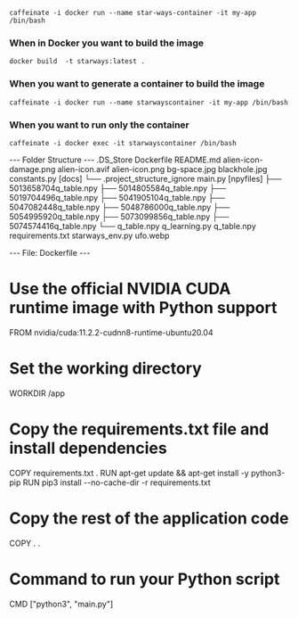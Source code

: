 ```caffeinate -i docker run --name star-ways-container -it my-app /bin/bash```

### When in Docker you want to build the image
```docker build  -t starways:latest .```

### When you want to generate a container to build the image
```caffeinate -i docker run --name starwayscontainer -it my-app /bin/bash```

### When you want to run only the container
``` caffeinate -i docker exec -it starwayscontainer /bin/bash ```

--- Folder Structure ---
.DS_Store
Dockerfile
README.md
alien-icon-damage.png
alien-icon.avif
alien-icon.png
bg-space.jpg
blackhole.jpg
constants.py
[docs]
    └── .project_structure_ignore
main.py
[npyfiles]
    ├── 5013658704q_table.npy
    ├── 5014805584q_table.npy
    ├── 5019704496q_table.npy
    ├── 5041905104q_table.npy
    ├── 5047082448q_table.npy
    ├── 5048786000q_table.npy
    ├── 5054995920q_table.npy
    ├── 5073099856q_table.npy
    ├── 5074574416q_table.npy
    └── q_table.npy
q_learning.py
q_table.npy
requirements.txt
starways_env.py
ufo.webp


--- File: Dockerfile ---
# Use the official NVIDIA CUDA runtime image with Python support
FROM nvidia/cuda:11.2.2-cudnn8-runtime-ubuntu20.04

# Set the working directory
WORKDIR /app

# Copy the requirements.txt file and install dependencies
COPY requirements.txt .
RUN apt-get update && apt-get install -y python3-pip
RUN pip3 install --no-cache-dir -r requirements.txt

# Copy the rest of the application code
COPY . .

# Command to run your Python script
CMD ["python3", "main.py"]
